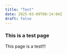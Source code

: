 ```yaml
---
title: "Test"
date: 2025-03-09T00:14:04Z
draft: false
---
```


### This is a test page

This page is a test!!!
